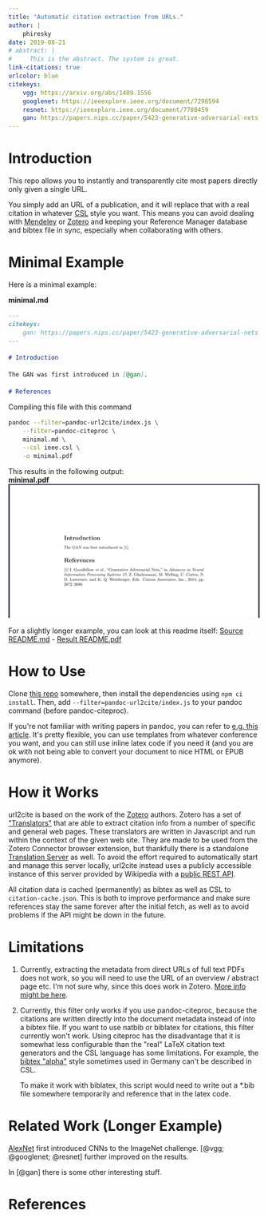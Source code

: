 ```yaml
---
title: "Automatic citation extraction from URLs."
author: |
    phiresky
date: 2019-08-21
# abstract: |
#     This is the abstract. The system is great.
link-citations: true
urlcolor: blue
citekeys:
    vgg: https://arxiv.org/abs/1409.1556
    googlenet: https://ieeexplore.ieee.org/document/7298594
    resnet: https://ieeexplore.ieee.org/document/7780459
    gan: https://papers.nips.cc/paper/5423-generative-adversarial-nets
---
```


# Introduction

This repo allows you to instantly and transparently cite most papers directly only given a single URL.

You simply add an URL of a publication, and it will replace that with a real citation in whatever [CSL](https://citationstyles.org/) style you want. This means you can avoid dealing with [Mendeley](https://www.mendeley.com/) or [Zotero][zotero] and keeping your Reference Manager database and bibtex file in sync, especially when collaborating with others.

# Minimal Example

Here is a minimal example:

**minimal.md**

```{.markdown .number-lines}
---
citekeys:
    gan: https://papers.nips.cc/paper/5423-generative-adversarial-nets
---

# Introduction

The GAN was first introduced in [@gan].

# References
```

Compiling this file with this command

```bash
pandoc --filter=pandoc-url2cite/index.js \
    --filter=pandoc-citeproc \
    minimal.md \
    --csl ieee.csl \
    -o minimal.pdf
```

This results in the following output:  
**minimal.pdf**  
![](example/minimal.png)

For a slightly longer example, you can look at this readme itself: [Source README.md](https://raw.githubusercontent.com/phiresky/pandoc-url2cite/master/README.md) - [Result README.pdf](https://github.com/phiresky/pandoc-url2cite/blob/master/README.pdf)

# How to Use

Clone [this repo](https://github.com/phiresky/pandoc-url2cite) somewhere, then install the dependencies using `npm ci install`. Then, add `--filter=pandoc-url2cite/index.js` to your pandoc command (before pandoc-citeproc).

If you're not familiar with writing papers in pandoc, you can refer to [e.g. this article](https://opensource.com/article/18/9/pandoc-research-paper). It's pretty flexible, you can use templates from whatever conference you want, and you can still use inline latex code if you need it (and you are ok with not being able to convert your document to nice HTML or EPUB anymore).

# How it Works

url2cite is based on the work of the [Zotero] authors. Zotero has a set of ["Translators"](https://www.zotero.org/support/dev/translators) that are able to extract citation info from a number of specific and general web pages. These translators are written in Javascript and run within the context of the given web site. They are made to be used from the Zotero Connector browser extension, but thankfully there is a standalone [Translation Server](https://github.com/zotero/translation-server) as well. To avoid the effort required to automatically start and manage this server locally, url2cite instead uses a publicly accessible instance of this server provided by Wikipedia with a [public REST API](https://www.mediawiki.org/wiki/Citoid/API).

All citation data is cached (permanently) as bibtex as well as CSL to `citation-cache.json`. This is both to improve performance and make sure references stay the same forever after the initial fetch, as well as to avoid problems if the API might be down in the future.

# Limitations

1. Currently, extracting the metadata from direct URLs of full text PDFs does not work, so you will need to use the URL of an overview / abstract page etc. I'm not sure why, since this does work in Zotero. [More info might be here](https://github.com/zotero/translation-server/issues/70).
2. Currently, this filter only works if you use pandoc-citeproc, because the citations are written directly into the document metadata instead of into a bibtex file. If you want to use natbib or biblatex for citations, this filter currently won't work. Using citeproc has the disadvantage that it is somewhat less configurable than the "real" LaTeX citation text generators and the CSL language has some limitations. For example, the [bibtex "alpha"](https://www.overleaf.com/learn/latex/Bibtex_bibliography_styles) style sometimes used in Germany can't be described in CSL.

    To make it work with biblatex, this script would need to write out a *.bib file somewhere temporarily and reference that in the latex code.

# Related Work (Longer Example)

[AlexNet][alexnet] first introduced CNNs to the ImageNet challenge. [@vgg; @googlenet; @resnet] further improved on the results.

In [@gan] there is some other interesting stuff.

# References

[alexnet]: http://dl.acm.org/citation.cfm?doid=3098997.3065386
[zotero]: https://www.zotero.org/